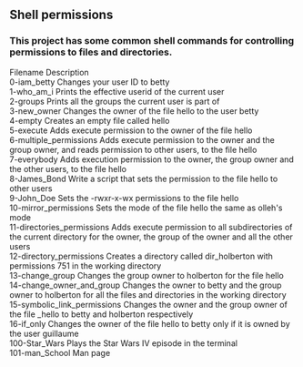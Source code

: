## Shell permissions

### This project has some common shell commands for controlling permissions to files and directories.  

Filename	Description  
0-iam_betty	Changes your user ID to betty  
1-who_am_i	Prints the effective userid of the current user  
2-groups	Prints all the groups the current user is part of  
3-new_owner	Changes the owner of the file hello to the user betty  
4-empty	Creates an empty file called hello  
5-execute	Adds execute permission to the owner of the file hello  
6-multiple_permissions	Adds execute permission to the owner and the group owner, and reads permission to other users, to the file hello  
7-everybody	Adds execution permission to the owner, the group owner and the other users, to the file hello  
8-James_Bond	Write a script that sets the permission to the file hello to other users  
9-John_Doe	Sets the -rwxr-x-wx permissions to the file hello  
10-mirror_permissions	Sets the mode of the file hello the same as olleh's mode  
11-directories_permissions	Adds execute permission to all subdirectories of the current directory for the owner, the group of the owner and all the other users  
12-directory_permissions	Creates a directory called dir_holberton with permissions 751 in the working directory  
13-change_group	Changes the group owner to holberton for the file hello  
14-change_owner_and_group	Changes the owner to betty and the group owner to holberton for all the files and directories in the working directory  
15-symbolic_link_permissions	Changes the owner and the group owner of the file _hello to betty and holberton respectively  
16-if_only	Changes the owner of the file hello to betty only if it is owned by the user guillaume  
100-Star_Wars	Plays the Star Wars IV episode in the terminal  
101-man_School	Man page  